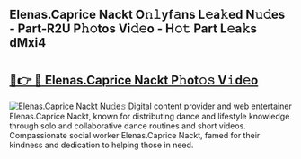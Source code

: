 ## Elenas.Caprice Nackt O𝚗𝚕yf𝚊ns L𝚎a𝚔ed N𝚞𝚍es - Part-R2U P𝚑𝚘tos Vi𝚍𝚎o - H𝚘𝚝 Part L𝚎a𝚔s dMxi4

# <h2><a href="http://kf89431.oniu.top/?m=Elenas.Caprice+Nackt">🔗👉 🔴 Elenas.Caprice Nackt P𝚑ot𝚘𝚜 V𝚒d𝚎o</a></h2>

[![Elenas.Caprice Nackt Nu𝚍e𝚜](https://i.imgur.com/0qMVB7G.gif)](http://kf89431.oniu.top/?m=Elenas.Caprice+Nackt)
Digital content provider and web entertainer Elenas.Caprice Nackt, known for distributing dance and lifestyle knowledge through solo and collaborative dance routines and short videos. Compassionate social worker Elenas.Caprice Nackt, famed for their kindness and dedication to helping those in need.  
